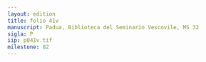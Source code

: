 ```yaml
---
layout: edition
title: folio 41v
manuscript: Padua, Biblioteca del Seminario Vescovile, MS 32
sigla: P
iip: p041v.tif
milestone: 82
---
```

